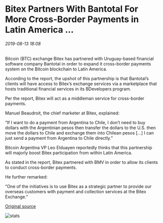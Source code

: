 # Bitex Partners With Bantotal For More Cross-Border Payments in Latin America ...

###### 2019-08-13 18:08

Bitcoin (BTC) exchange Bitex has partnered with Uruguay-based financial software company Bantotal in order to expand it cross-border payments system on the Bitcoin blockchain to Latin America.

According to the report, the upshot of this partnership is that Bantotal’s clients will have access to Bitex’s exchange services via a marketplace that hosts traditional financial services in its BDevelopers program.

Per the report, Bitex will act as a middleman service for cross-border payments.

Manuel Beaudroit, the chief marketer at Bitex, explained:

“If I want to do a payment from Argentina to Chile, I don’t need to buy dollars with the Argentinian pesos then transfer the dollars to the U.S. then move the dollars to Chile and exchange them into Chilean pesos \[...\] I can just send a payment from Argentina to Chile directly.”

Bitcoin Argentina VP Leo Elduayen reportedly thinks that this partnership will majorly boost Bitex participation from within Latin America.

As stated in the report, Bitex partnered with BMV in order to allow its clients to conduct cross-border payments.

He further remarked:

“One of the initiatives is to use Bitex as a strategic partner to provide our overseas customers with payment and collection services at the Bitex Exchange.”

[Original source](https://cointelegraph.com/news/bitex-partners-with-bantotal-for-more-cross-border-payments-in-latin-america)

![stats](https://c.statcounter.com/11760860/0/a89fa40b/1/ "stats")
